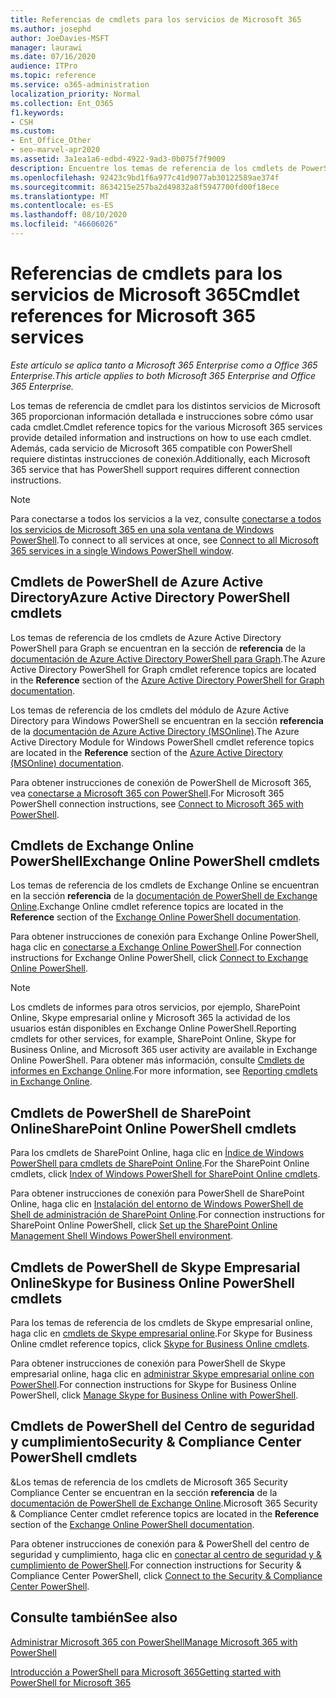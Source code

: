 ```yaml
---
title: Referencias de cmdlets para los servicios de Microsoft 365
ms.author: josephd
author: JoeDavies-MSFT
manager: laurawi
ms.date: 07/16/2020
audience: ITPro
ms.topic: reference
ms.service: o365-administration
localization_priority: Normal
ms.collection: Ent_O365
f1.keywords:
- CSH
ms.custom:
- Ent_Office_Other
- seo-marvel-apr2020
ms.assetid: 3a1ea1a6-edbd-4922-9ad3-0b075f7f9009
description: Encuentre los temas de referencia de los cmdlets de PowerShell de Microsoft 365 para Azure AD, Exchange Online, SharePoint Online, Skype empresarial online y el cumplimiento de & de seguridad.
ms.openlocfilehash: 92423c9bd1f6a977c41d9077ab30122589ae374f
ms.sourcegitcommit: 8634215e257ba2d49832a8f5947700fd00f18ece
ms.translationtype: MT
ms.contentlocale: es-ES
ms.lasthandoff: 08/10/2020
ms.locfileid: "46606026"
---
```

# <a name="cmdlet-references-for-microsoft-365-services"></a><span data-ttu-id="06a7c-103">Referencias de cmdlets para los servicios de Microsoft 365</span><span class="sxs-lookup"><span data-stu-id="06a7c-103">Cmdlet references for Microsoft 365 services</span></span>

<span data-ttu-id="06a7c-104">*Este artículo se aplica tanto a Microsoft 365 Enterprise como a Office 365 Enterprise.*</span><span class="sxs-lookup"><span data-stu-id="06a7c-104">*This article applies to both Microsoft 365 Enterprise and Office 365 Enterprise.*</span></span>

<span data-ttu-id="06a7c-105">Los temas de referencia de cmdlet para los distintos servicios de Microsoft 365 proporcionan información detallada e instrucciones sobre cómo usar cada cmdlet.</span><span class="sxs-lookup"><span data-stu-id="06a7c-105">Cmdlet reference topics for the various Microsoft 365 services provide detailed information and instructions on how to use each cmdlet.</span></span> <span data-ttu-id="06a7c-106">Además, cada servicio de Microsoft 365 compatible con PowerShell requiere distintas instrucciones de conexión.</span><span class="sxs-lookup"><span data-stu-id="06a7c-106">Additionally, each Microsoft 365 service that has PowerShell support requires different connection instructions.</span></span>
  
> [!NOTE]
> <span data-ttu-id="06a7c-107">Para conectarse a todos los servicios a la vez, consulte [conectarse a todos los servicios de Microsoft 365 en una sola ventana de Windows PowerShell](connect-to-all-office-365-services-in-a-single-windows-powershell-window.md).</span><span class="sxs-lookup"><span data-stu-id="06a7c-107">To connect to all services at once, see [Connect to all Microsoft 365 services in a single Windows PowerShell window](connect-to-all-office-365-services-in-a-single-windows-powershell-window.md).</span></span> 
  
## <a name="azure-active-directory-powershell-cmdlets"></a><span data-ttu-id="06a7c-108">Cmdlets de PowerShell de Azure Active Directory</span><span class="sxs-lookup"><span data-stu-id="06a7c-108">Azure Active Directory PowerShell cmdlets</span></span>

<span data-ttu-id="06a7c-109">Los temas de referencia de los cmdlets de Azure Active Directory PowerShell para Graph se encuentran en la sección de **referencia** de la [documentación de Azure Active Directory PowerShell para Graph](https://docs.microsoft.com/powershell/azure/active-directory/install-adv2?view=azureadps-2.0).</span><span class="sxs-lookup"><span data-stu-id="06a7c-109">The Azure Active Directory PowerShell for Graph cmdlet reference topics are located in the **Reference** section of the [Azure Active Directory PowerShell for Graph documentation](https://docs.microsoft.com/powershell/azure/active-directory/install-adv2?view=azureadps-2.0).</span></span>

<span data-ttu-id="06a7c-110">Los temas de referencia de los cmdlets del módulo de Azure Active Directory para Windows PowerShell se encuentran en la sección **referencia** de la [documentación de Azure Active Directory (MSOnline)](https://docs.microsoft.com/powershell/azure/active-directory/overview?view=azureadps-1.0).</span><span class="sxs-lookup"><span data-stu-id="06a7c-110">The Azure Active Directory Module for Windows PowerShell cmdlet reference topics are located in the **Reference** section of the [Azure Active Directory (MSOnline) documentation](https://docs.microsoft.com/powershell/azure/active-directory/overview?view=azureadps-1.0).</span></span>

<span data-ttu-id="06a7c-111">Para obtener instrucciones de conexión de PowerShell de Microsoft 365, vea [conectarse a Microsoft 365 con PowerShell](connect-to-office-365-powershell.md).</span><span class="sxs-lookup"><span data-stu-id="06a7c-111">For Microsoft 365 PowerShell connection instructions, see [Connect to Microsoft 365 with PowerShell](connect-to-office-365-powershell.md).</span></span>
  
## <a name="exchange-online-powershell-cmdlets"></a><span data-ttu-id="06a7c-112">Cmdlets de Exchange Online PowerShell</span><span class="sxs-lookup"><span data-stu-id="06a7c-112">Exchange Online PowerShell cmdlets</span></span>

<span data-ttu-id="06a7c-113">Los temas de referencia de los cmdlets de Exchange Online se encuentran en la sección **referencia** de la [documentación de PowerShell de Exchange Online](https://docs.microsoft.com/powershell/exchange/exchange-online/exchange-online-powershell?view=exchange-ps).</span><span class="sxs-lookup"><span data-stu-id="06a7c-113">Exchange Online cmdlet reference topics are located in the **Reference** section of the [Exchange Online PowerShell documentation](https://docs.microsoft.com/powershell/exchange/exchange-online/exchange-online-powershell?view=exchange-ps).</span></span>
  
<span data-ttu-id="06a7c-114">Para obtener instrucciones de conexión para Exchange Online PowerShell, haga clic en [conectarse a Exchange Online PowerShell](https://go.microsoft.com/fwlink/p/?LinkId=396554).</span><span class="sxs-lookup"><span data-stu-id="06a7c-114">For connection instructions for Exchange Online PowerShell, click [Connect to Exchange Online PowerShell](https://go.microsoft.com/fwlink/p/?LinkId=396554).</span></span>
  
> [!NOTE]
> <span data-ttu-id="06a7c-115">Los cmdlets de informes para otros servicios, por ejemplo, SharePoint Online, Skype empresarial online y Microsoft 365 la actividad de los usuarios están disponibles en Exchange Online PowerShell.</span><span class="sxs-lookup"><span data-stu-id="06a7c-115">Reporting cmdlets for other services, for example, SharePoint Online, Skype for Business Online, and Microsoft 365 user activity are available in Exchange Online PowerShell.</span></span> <span data-ttu-id="06a7c-116">Para obtener más información, consulte [Cmdlets de informes en Exchange Online](https://go.microsoft.com/fwlink/p/?LinkId=691595).</span><span class="sxs-lookup"><span data-stu-id="06a7c-116">For more information, see [Reporting cmdlets in Exchange Online](https://go.microsoft.com/fwlink/p/?LinkId=691595).</span></span> 
  
## <a name="sharepoint-online-powershell-cmdlets"></a><span data-ttu-id="06a7c-117">Cmdlets de PowerShell de SharePoint Online</span><span class="sxs-lookup"><span data-stu-id="06a7c-117">SharePoint Online PowerShell cmdlets</span></span>

<span data-ttu-id="06a7c-118">Para los cmdlets de SharePoint Online, haga clic en [Índice de Windows PowerShell para cmdlets de SharePoint Online](https://go.microsoft.com/fwlink/p/?LinkId=691476).</span><span class="sxs-lookup"><span data-stu-id="06a7c-118">For the SharePoint Online cmdlets, click [Index of Windows PowerShell for SharePoint Online cmdlets](https://go.microsoft.com/fwlink/p/?LinkId=691476).</span></span>
  
<span data-ttu-id="06a7c-119">Para obtener instrucciones de conexión para PowerShell de SharePoint Online, haga clic en [Instalación del entorno de Windows PowerShell de Shell de administración de SharePoint Online](https://go.microsoft.com/fwlink/p/?LinkId=691603).</span><span class="sxs-lookup"><span data-stu-id="06a7c-119">For connection instructions for SharePoint Online PowerShell, click [Set up the SharePoint Online Management Shell Windows PowerShell environment](https://go.microsoft.com/fwlink/p/?LinkId=691603).</span></span>
  
## <a name="skype-for-business-online-powershell-cmdlets"></a><span data-ttu-id="06a7c-120">Cmdlets de PowerShell de Skype Empresarial Online</span><span class="sxs-lookup"><span data-stu-id="06a7c-120">Skype for Business Online PowerShell cmdlets</span></span>

<span data-ttu-id="06a7c-121">Para los temas de referencia de los cmdlets de Skype empresarial online, haga clic en [cmdlets de Skype empresarial online](https://technet.microsoft.com/library/mt228132.aspx).</span><span class="sxs-lookup"><span data-stu-id="06a7c-121">For Skype for Business Online cmdlet reference topics, click [Skype for Business Online cmdlets](https://technet.microsoft.com/library/mt228132.aspx).</span></span>
  
<span data-ttu-id="06a7c-122">Para obtener instrucciones de conexión para PowerShell de Skype empresarial online, haga clic en [administrar Skype empresarial online con PowerShell](manage-skype-for-business-online-with-office-365-powershell.md).</span><span class="sxs-lookup"><span data-stu-id="06a7c-122">For connection instructions for Skype for Business Online PowerShell, click [Manage Skype for Business Online with PowerShell](manage-skype-for-business-online-with-office-365-powershell.md).</span></span>

## <a name="security-amp-compliance-center-powershell-cmdlets"></a><span data-ttu-id="06a7c-123">Cmdlets de PowerShell del Centro de seguridad y cumplimiento</span><span class="sxs-lookup"><span data-stu-id="06a7c-123">Security &amp; Compliance Center PowerShell cmdlets</span></span>

<span data-ttu-id="06a7c-124">&amp;Los temas de referencia de los cmdlets de Microsoft 365 Security Compliance Center se encuentran en la sección **referencia** de la [documentación de PowerShell de Exchange Online](https://docs.microsoft.com/powershell/exchange/exchange-online/exchange-online-powershell?view=exchange-ps).</span><span class="sxs-lookup"><span data-stu-id="06a7c-124">Microsoft 365 Security &amp; Compliance Center cmdlet reference topics are located in the **Reference** section of the [Exchange Online PowerShell documentation](https://docs.microsoft.com/powershell/exchange/exchange-online/exchange-online-powershell?view=exchange-ps).</span></span>
  
<span data-ttu-id="06a7c-125">Para obtener instrucciones de conexión para &amp; PowerShell del centro de seguridad y cumplimiento, haga clic en [conectar al centro de seguridad y &amp; cumplimiento de PowerShell](https://docs.microsoft.com/powershell/exchange/connect-to-scc-powershell?view=exchange-ps).</span><span class="sxs-lookup"><span data-stu-id="06a7c-125">For connection instructions for Security &amp; Compliance Center PowerShell, click [Connect to the Security &amp; Compliance Center PowerShell](https://docs.microsoft.com/powershell/exchange/connect-to-scc-powershell?view=exchange-ps).</span></span>


  
## <a name="see-also"></a><span data-ttu-id="06a7c-126">Consulte también</span><span class="sxs-lookup"><span data-stu-id="06a7c-126">See also</span></span>

[<span data-ttu-id="06a7c-127">Administrar Microsoft 365 con PowerShell</span><span class="sxs-lookup"><span data-stu-id="06a7c-127">Manage Microsoft 365 with PowerShell</span></span>](manage-office-365-with-office-365-powershell.md)
  
[<span data-ttu-id="06a7c-128">Introducción a PowerShell para Microsoft 365</span><span class="sxs-lookup"><span data-stu-id="06a7c-128">Getting started with PowerShell for Microsoft 365</span></span>](getting-started-with-office-365-powershell.md)

